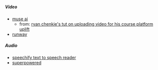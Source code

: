 ##### Video
- [muse ai](https://muse.ai/)
	- from: [ryan chenkie's tut on uploading video for his course platform uplift](https://www.youtube.com/watch?v=scUKcl36ZQs)
- [runway](https://app.runwayml.com/login)

##### Audio
- [speechify text to speech reader](https://speechify.com/)
- [superpowered](https://docs.superpowered.com/getting-started/example-code?lang=js)



